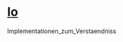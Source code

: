# [Io](https://solarsystem.nasa.gov/moons/jupiter-moons/io/overview/ "NASA")
Implementationen_zum_Verstaendniss

